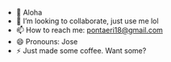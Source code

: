 - 👋 Aloha
- 💞️ I’m looking to collaborate, just use me lol
- 📫 How to reach me: pontaeri18@gmail.com
- 😄 Pronouns: Jose
- ⚡ Just made some coffee. Want some?

<!---
JMGS93/JMGS93 is a ✨ special ✨ repository because its `README.md` (this file) appears on your GitHub profile.
You can click the Preview link to take a look at your changes.
--->
